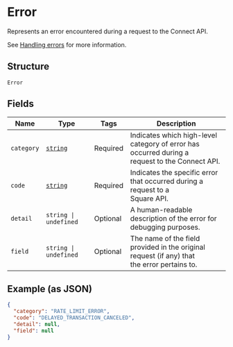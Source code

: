 
# Error

Represents an error encountered during a request to the Connect API.

See [Handling errors](https://developer.squareup.com/docs/build-basics/handling-errors) for more information.

## Structure

`Error`

## Fields

| Name | Type | Tags | Description |
|  --- | --- | --- | --- |
| `category` | [`string`](../../doc/models/error-category.md) | Required | Indicates which high-level category of error has occurred during a<br>request to the Connect API. |
| `code` | [`string`](../../doc/models/error-code.md) | Required | Indicates the specific error that occurred during a request to a<br>Square API. |
| `detail` | `string \| undefined` | Optional | A human-readable description of the error for debugging purposes. |
| `field` | `string \| undefined` | Optional | The name of the field provided in the original request (if any) that<br>the error pertains to. |

## Example (as JSON)

```json
{
  "category": "RATE_LIMIT_ERROR",
  "code": "DELAYED_TRANSACTION_CANCELED",
  "detail": null,
  "field": null
}
```

